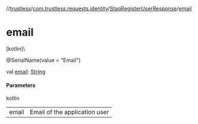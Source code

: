 //[trustless](../../../index.md)/[com.trustless.requests.identity](../index.md)/[StaqRegisterUserResponse](index.md)/[email](email.md)

# email

[kotlin]\

@SerialName(value = &quot;Email&quot;)

val [email](email.md): [String](https://kotlinlang.org/api/latest/jvm/stdlib/kotlin/-string/index.html)

#### Parameters

kotlin

| | |
|---|---|
| email | Email of the application user |
